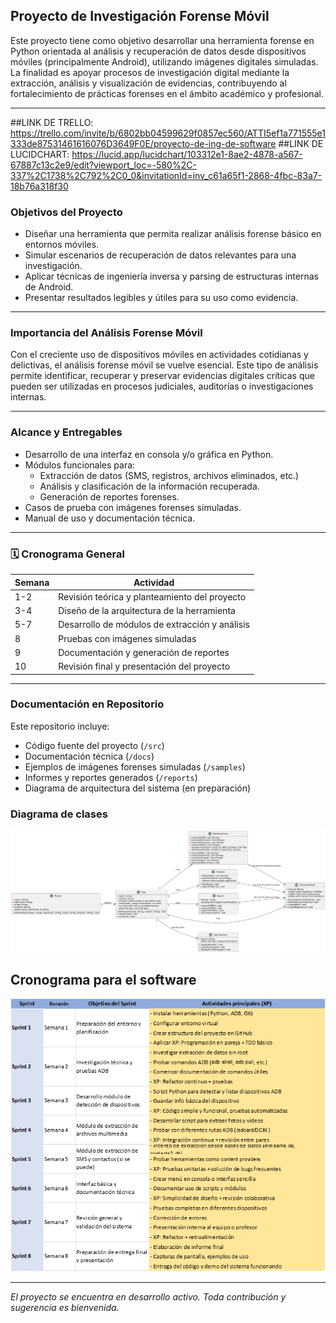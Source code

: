 ## Proyecto de Investigación Forense Móvil

Este proyecto tiene como objetivo desarrollar una herramienta forense en Python orientada al análisis y recuperación de datos desde dispositivos móviles (principalmente Android), utilizando imágenes digitales simuladas. La finalidad es apoyar procesos de investigación digital mediante la extracción, análisis y visualización de evidencias, contribuyendo al fortalecimiento de prácticas forenses en el ámbito académico y profesional.

---
##LINK DE TRELLO: https://trello.com/invite/b/6802bb04599629f0857ec560/ATTI5ef1a771555e1333de87531461616076D3649F0E/proyecto-de-ing-de-software
##LINK DE LUCIDCHART: https://lucid.app/lucidchart/103312e1-8ae2-4878-a567-67887c13c2e9/edit?viewport_loc=-580%2C-337%2C1738%2C792%2C0_0&invitationId=inv_c61a65f1-2868-4fbc-83a7-18b76a318f30

### Objetivos del Proyecto

- Diseñar una herramienta que permita realizar análisis forense básico en entornos móviles.
- Simular escenarios de recuperación de datos relevantes para una investigación.
- Aplicar técnicas de ingeniería inversa y parsing de estructuras internas de Android.
- Presentar resultados legibles y útiles para su uso como evidencia.

---

### Importancia del Análisis Forense Móvil

Con el creciente uso de dispositivos móviles en actividades cotidianas y delictivas, el análisis forense móvil se vuelve esencial. Este tipo de análisis permite identificar, recuperar y preservar evidencias digitales críticas que pueden ser utilizadas en procesos judiciales, auditorías o investigaciones internas.

---

### Alcance y Entregables

- Desarrollo de una interfaz en consola y/o gráfica en Python.
- Módulos funcionales para:
  - Extracción de datos (SMS, registros, archivos eliminados, etc.)
  - Análisis y clasificación de la información recuperada.
  - Generación de reportes forenses.
- Casos de prueba con imágenes forenses simuladas.
- Manual de uso y documentación técnica.

---

### 🗓 Cronograma General

| Semana | Actividad                                       |
|--------|-------------------------------------------------|
| 1-2    | Revisión teórica y planteamiento del proyecto   |
| 3-4    | Diseño de la arquitectura de la herramienta     |
| 5-7    | Desarrollo de módulos de extracción y análisis  |
| 8      | Pruebas con imágenes simuladas                  |
| 9      | Documentación y generación de reportes          |
| 10     | Revisión final y presentación del proyecto      |

---

### Documentación en Repositorio

Este repositorio incluye:

- Código fuente del proyecto (`/src`)
- Documentación técnica (`/docs`)
- Ejemplos de imágenes forenses simuladas (`/samples`)
- Informes y reportes generados (`/reports`)
- Diagrama de arquitectura del sistema (en preparación)

### Diagrama de clases

![Diagrama de Clases](Diagrama_clases.png)

## Cronograma para el software

![Cronograma para el software](tabla.png)


---

*El proyecto se encuentra en desarrollo activo. Toda contribución y sugerencia es bienvenida.*

